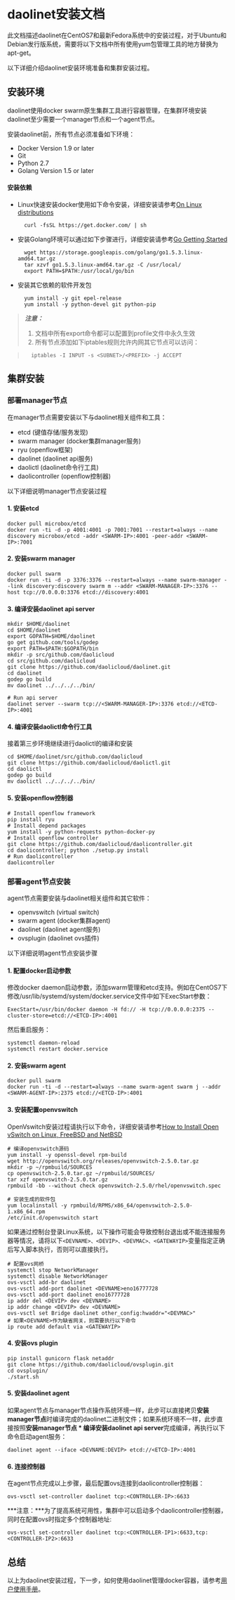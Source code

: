 daolinet安装文档
==========

此文档描述daolinet在CentOS7和最新Fedora系统中的安装过程，对于Ubuntu和Debian发行版系统，需要将以下文档中所有使用yum包管理工具的地方替换为apt-get。

以下详细介绍daolinet安装环境准备和集群安装过程。

安装环境
----------

daolinet使用docker swarm原生集群工具进行容器管理，在集群环境安装daolinet至少需要一个manager节点和一个agent节点。

安装daolinet前，所有节点必须准备如下环境：

* Docker Version 1.9 or later
* Git
* Python 2.7
* Golang Version 1.5 or later

#### 安装依赖

* Linux快速安装docker使用如下命令安装，详细安装请参考[On Linux distributions](https://docs.docker.com/engine/installation/linux/)

		curl -fsSL https://get.docker.com/ | sh

* 安装Golang环境可以通过如下步骤进行，详细安装请参考[Go Getting Started](https://golang.org/doc/install)

		wget https://storage.googleapis.com/golang/go1.5.3.linux-amd64.tar.gz
		tar xzvf go1.5.3.linux-amd64.tar.gz -C /usr/local/
		export PATH=$PATH:/usr/local/go/bin

* 安装其它依赖的软件开发包

		yum install -y git epel-release
		yum install -y python-devel git python-pip

> ***注意：***
> 1. 文档中所有export命令都可以配置到profile文件中永久生效
> 2. 所有节点添加如下iptables规则允许内网其它节点可以访问：

>		iptables -I INPUT -s <SUBNET>/<PREFIX> -j ACCEPT

集群安装
-----------

### 部署manager节点

在manager节点需要安装以下与daolinet相关组件和工具：

* etcd (键值存储/服务发现)
* swarm manager (docker集群manager服务)
* ryu (openflow框架)
* daolinet (daolinet api服务)
* daolictl (daolinet命令行工具)
* daolicontroller (openflow控制器)

以下详细说明manager节点安装过程

#### 1. 安装etcd

	docker pull microbox/etcd
	docker run -ti -d -p 4001:4001 -p 7001:7001 --restart=always --name discovery microbox/etcd -addr <SWARM-IP>:4001 -peer-addr <SWARM-IP>:7001

#### 2. 安装swarm manager

	docker pull swarm
	docker run -ti -d -p 3376:3376 --restart=always --name swarm-manager --link discovery:discovery swarm m --addr <SWARM-MANAGER-IP>:3376 --host tcp://0.0.0.0:3376 etcd://discovery:4001

#### 3. 编译安装daolinet api server

	mkdir $HOME/daolinet
	cd $HOME/daolinet
	export GOPATH=$HOME/daolinet
	go get github.com/tools/godep
	export PATH=$PATH:$GOPATH/bin
	mkdir -p src/github.com/daolicloud
	cd src/github.com/daolicloud
	git clone https://github.com/daolicloud/daolinet.git
	cd daolinet
	godep go build
	mv daolinet ../../../../bin/

	# Run api server
	daolinet server --swarm tcp://<SWARM-MANAGER-IP>:3376 etcd://<ETCD-IP>:4001

#### 4. 编译安装daolictl命令行工具

接着第三步环境继续进行daolictl的编译和安装

	cd $HOME/daolinet/src/github.com/daolicloud
	git clone https://github.com/daolicloud/daolictl.git
	cd daolictl
	godep go build
	mv daolictl ../../../../bin/

#### 5. 安装openflow控制器

	# Install openflow framework
	pip install ryu
	# Install depend packages
	yum install -y python-requests python-docker-py
	# Install openflow controller
	git clone https://github.com/daolicloud/daolicontroller.git
	cd daolicontroller; python ./setup.py install
	# Run daolicontroller
	daolicontroller

### 部署agent节点安装

agent节点需要安装与daolinet相关组件和其它软件：

* openvswitch (virtual switch)
* swarm agent (docker集群agent)
* daolinet (daolinet agent服务)
* ovsplugin (daolinet ovs插件)

以下详细说明agent节点安装步骤

#### 1. 配置docker启动参数

修改docker daemon启动参数，添加swarm管理和etcd支持。例如在CentOS7下修改/usr/lib/systemd/system/docker.service文件中如下ExecStart参数：

	ExecStart=/usr/bin/docker daemon -H fd:// -H tcp://0.0.0.0:2375 --cluster-store=etcd://<ETCD-IP>:4001

然后重启服务：

	systemctl daemon-reload
	systemctl restart docker.service

#### 2. 安装swarm agent

	docker pull swarm
	docker run -ti -d --restart=always --name swarm-agent swarm j --addr <SWARM-AGENT-IP>:2375 etcd://<ETCD-IP>:4001

#### 3. 安装配置openvswitch

OpenVswitch安装过程请执行以下命令，详细安装请参考[How to Install Open vSwitch on Linux, FreeBSD and NetBSD](https://github.com/openvswitch/ovs/blob/master/INSTALL.md)

	# 编译openvswitch源码
	yum install -y openssl-devel rpm-build
	wget http://openvswitch.org/releases/openvswitch-2.5.0.tar.gz
	mkdir -p ~/rpmbuild/SOURCES
	cp openvswitch-2.5.0.tar.gz ~/rpmbuild/SOURCES/
	tar xzf openvswitch-2.5.0.tar.gz
	rpmbuild -bb --without check openvswitch-2.5.0/rhel/openvswitch.spec

	# 安装生成的软件包
	yum localinstall -y rpmbuild/RPMS/x86_64/openvswitch-2.5.0-1.x86_64.rpm
	/etc/init.d/openvswitch start

如果通过控制台登录Linux系统，以下操作可能会导致控制台退出或不能连接服务器等情况，请将以下`<DEVNAME>、<DEVIP>、<DEVMAC>、<GATEWAYIP>`变量指定正确后写入脚本执行，否则可以直接执行。

	# 配置ovs网桥
	systemctl stop NetworkManager
	systemctl disable NetworkManager
	ovs-vsctl add-br daolinet
	ovs-vsctl add-port daolinet <DEVNAME>eno16777728
	ovs-vsctl add-port daolinet eno16777728
	ip addr del <DEVIP> dev <DEVNAME>
	ip addr change <DEVIP> dev <DEVNAME>
	ovs-vsctl set Bridge daolinet other_config:hwaddr="<DEVMAC>"
	# 如果<DEVNAME>作为缺省网关，则需要执行以下命令
	ip route add default via <GATEWAYIP>

#### 4. 安装ovs plugin

	pip install gunicorn flask netaddr
	git clone https://github.com/daolicloud/ovsplugin.git
	cd ovsplugin/
	./start.sh

#### 5. 安装daolinet agent

如果agent节点与manager节点操作系统环境一样，此步可以直接拷贝**安装manager节点**时编译完成的daolinet二进制文件；如果系统环境不一样，此步直接按照**安装manager节点 \* 编译安装daolinet api server**完成编译，再执行以下命令启动agent服务：

	daolinet agent --iface <DEVNAME:DEVIP> etcd://<ETCD-IP>:4001

#### 6. 连接控制器

在agent节点完成以上步骤，最后配置ovs连接到daolicontroller控制器：

	ovs-vsctl set-controller daolinet tcp:<CONTROLLER-IP>:6633

***注意：***为了提高系统可用性，集群中可以启动多个daolicontroller控制器，同时在配置ovs时指定多个控制器地址:

	ovs-vsctl set-controller daolinet tcp:<CONTROLLER-IP1>:6633,tcp:<CONTROLLER-IP2>:6633

## 总结

以上为daolinet安装过程，下一步，如何使用daolinet管理docker容器，请参考[用户使用手册](中文用户手册.md)。

